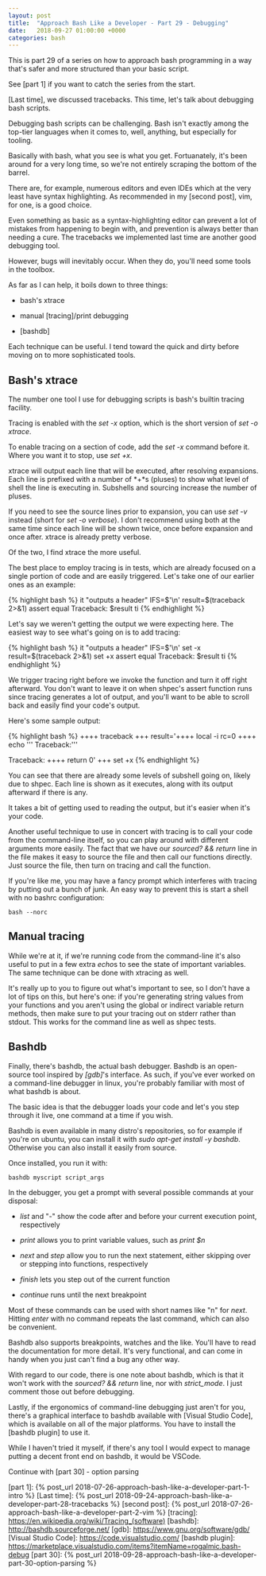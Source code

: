 ```yaml
---
layout: post
title:  "Approach Bash Like a Developer - Part 29 - Debugging"
date:   2018-09-27 01:00:00 +0000
categories: bash
---
```


This is part 29 of a series on how to approach bash programming in a way
that's safer and more structured than your basic script.

See [part 1] if you want to catch the series from the start.

[Last time], we discussed tracebacks. This time, let's talk about
debugging bash scripts.

Debugging bash scripts can be challenging. Bash isn't exactly among the
top-tier languages when it comes to, well, anything, but especially for
tooling.

Basically with bash, what you see is what you get. Fortuanately, it's
been around for a very long time, so we're not entirely scraping the
bottom of the barrel.

There are, for example, numerous editors and even IDEs which at the very
least have syntax highlighting. As recommended in my [second post], vim,
for one, is a good choice.

Even something as basic as a syntax-highlighting editor can prevent a
lot of mistakes from happening to begin with, and prevention is always
better than needing a cure. The tracebacks we implemented last time are
another good debugging tool.

However, bugs will inevitably occur. When they do, you'll need some
tools in the toolbox.

As far as I can help, it boils down to three things:

-   bash's xtrace

-   manual [tracing]/print debugging

-   [bashdb]

Each technique can be useful. I tend toward the quick and dirty before
moving on to more sophisticated tools.

Bash's xtrace
-------------

The number one tool I use for debugging scripts is bash's builtin
tracing facility.

Tracing is enabled with the *set -x* option, which is the short version
of *set -o xtrace*.

To enable tracing on a section of code, add the *set -x* command before
it. Where you want it to stop, use *set +x*.

xtrace will output each line that will be executed, after resolving
expansions. Each line is prefixed with a number of *+*s (pluses) to show
what level of shell the line is executing in. Subshells and sourcing
increase the number of pluses.

If you need to see the source lines prior to expansion, you can use *set
-v* instead (short for *set -o verbose*). I don't recommend using both
at the same time since each line will be shown twice, once before
expansion and once after. xtrace is already pretty verbose.

Of the two, I find xtrace the more useful.

The best place to employ tracing is in tests, which are already focused
on a single portion of code and are easily triggered. Let's take one of
our earlier ones as an example:

{% highlight bash %}
it "outputs a header"
  IFS=$'\n'
  result=$(traceback 2>&1)
  assert equal Traceback: $result
ti
{% endhighlight %}

Let's say we weren't getting the output we were expecting here. The
easiest way to see what's going on is to add tracing:

{% highlight bash %}
it "outputs a header"
  IFS=$'\n'
  set -x
  result=$(traceback 2>&1)
  set +x
  assert equal Traceback: $result
ti
{% endhighlight %}

We trigger tracing right before we invoke the function and turn it off
right afterward. You don't want to leave it on when shpec's assert
function runs since tracing generates a lot of output, and you'll want
to be able to scroll back and easily find your code's output.

Here's some sample output:

{% highlight bash %}
++++ traceback
+++ result='++++ local -i rc=0
++++ echo '\''
Traceback:'\''

Traceback:
++++ return 0'
+++ set +x
{% endhighlight %}

You can see that there are already some levels of subshell going on,
likely due to shpec. Each line is shown as it executes, along with its
output afterward if there is any.

It takes a bit of getting used to reading the output, but it's easier
when it's your code.

Another useful technique to use in concert with tracing is to call your
code from the command-line itself, so you can play around with different
arguments more easily. The fact that we have our *sourced? && return*
line in the file makes it easy to source the file and then call our
functions directly. Just source the file, then turn on tracing and call
the function.

If you're like me, you may have a fancy prompt which interferes with
tracing by putting out a bunch of junk. An easy way to prevent this is
start a shell with no bashrc configuration:

    bash --norc

Manual tracing
--------------

While we're at it, if we're running code from the command-line it's also
useful to put in a few extra *echo*s to see the state of important
variables. The same technique can be done with xtracing as well.

It's really up to you to figure out what's important to see, so I don't
have a lot of tips on this, but here's one: if you're generating string
values from your functions and you aren't using the global or indirect
variable return methods, then make sure to put your tracing out on
stderr rather than stdout. This works for the command line as well as
shpec tests.

Bashdb
------

Finally, there's bashdb, the actual bash debugger. Bashdb is an
open-source tool inspired by *[gdb]*'s interface. As such, if you've
ever worked on a command-line debugger in linux, you're probably
familiar with most of what bashdb is about.

The basic idea is that the debugger loads your code and let's you step
through it live, one command at a time if you wish.

Bashdb is even available in many distro's repositories, so for example
if you're on ubuntu, you can install it with *sudo apt-get install -y
bashdb*. Otherwise you can also install it easily from source.

Once installed, you run it with:

    bashdb myscript script_args

In the debugger, you get a prompt with several possible commands at your
disposal:

-   *list* and "-" show the code after and before your current execution
    point, respectively

-   *print* allows you to print variable values, such as *print $n*

-   *next* and *step* allow you to run the next statement, either
    skipping over or stepping into functions, respectively

-   *finish* lets you step out of the current function

-   *continue* runs until the next breakpoint

Most of these commands can be used with short names like "n" for *next*.
Hitting *enter* with no command repeats the last command, which can also
be convenient.

Bashdb also supports breakpoints, watches and the like. You'll have to
read the documentation for more detail. It's very functional, and can
come in handy when you just can't find a bug any other way.

With regard to our code, there is one note about bashdb, which is that
it won't work with the *sourced? && return* line, nor with
*strict\_mode*. I just comment those out before debugging.

Lastly, if the ergonomics of command-line debugging just aren't for you,
there's a graphical interface to bashdb available with [Visual Studio
Code], which is available on all of the major platforms. You have to
install the [bashdb plugin] to use it.

While I haven't tried it myself, if there's any tool I would expect to
manage putting a decent front end on bashdb, it would be VSCode.

Continue with [part 30] - option parsing

  [part 1]: {% post_url 2018-07-26-approach-bash-like-a-developer-part-1-intro %}
  [Last time]: {% post_url 2018-09-24-approach-bash-like-a-developer-part-28-tracebacks %}
  [second post]: {% post_url 2018-07-26-approach-bash-like-a-developer-part-2-vim %}
  [tracing]: https://en.wikipedia.org/wiki/Tracing_(software)
  [bashdb]: http://bashdb.sourceforge.net/
  [gdb]: https://www.gnu.org/software/gdb/
  [Visual Studio Code]: https://code.visualstudio.com/
  [bashdb plugin]: https://marketplace.visualstudio.com/items?itemName=rogalmic.bash-debug
  [part 30]: {% post_url 2018-09-28-approach-bash-like-a-developer-part-30-option-parsing %}
